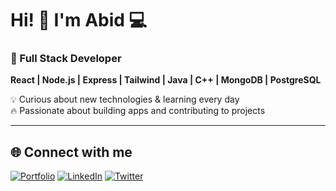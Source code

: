 # Hi! 👋 I'm Abid 💻

### 🚀 Full Stack Developer
**React | Node.js | Express | Tailwind | Java | C++ | MongoDB | PostgreSQL**

💡 Curious about new technologies & learning every day  
🔥 Passionate about building apps and contributing to projects  

---

## 🌐 Connect with me  

[![Portfolio](https://img.shields.io/badge/Portfolio-%23FF5722.svg?logo=firefox&logoColor=white)](https://muhammad-abid-portfolio.netlify.app/)
[![LinkedIn](https://img.shields.io/badge/LinkedIn-blue?logo=linkedin&logoColor=white)]([https://www.linkedin.com/in/YOUR-LINKEDIN](https://www.linkedin.com/in/muhammad-abid-me1/))
[![Twitter](https://img.shields.io/badge/Twitter-%231DA1F2.svg?logo=Twitter&logoColor=white)]([https://twitter.com/YOUR-TWITTER](https://www.linkedin.com/in/muhammad-abid-me1/))
